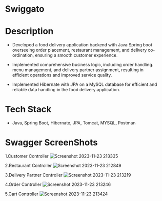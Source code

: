 # Swiggato

# Description 
- Developed a food delivery application backend with Java Spring boot overseeing order placement, restaurant management, and delivery co-ordination, ensuring a smooth customer experience.

- Implemented comprehensive business logic, including order handling. menu management, and delivery partner assignment, resulting in efficient operations and improved service quality.

- Implemented Hibernate with JPA on a MySQL database for efficient and reliable data handling in the food delivery application.

# Tech Stack
- Java, Spring Boot, Hibernate, JPA, Tomcat, MYSQL, Postman

# Swagger ScreenShots
1.Customer Controller
![Screenshot 2023-11-23 213335](https://github.com/Prasad750/Swiggato/assets/138876806/e960c8f2-4ccc-4236-a4b0-294618ea7659)

2.Restaurant Controller
![Screenshot 2023-11-23 212849](https://github.com/Prasad750/Swiggato/assets/138876806/a500fb63-ebb0-45f2-9da0-5934cb7374a2)

3.Delivery Partner Controller
![Screenshot 2023-11-23 213219](https://github.com/Prasad750/Swiggato/assets/138876806/df322978-a8ee-4bff-8cf8-13b67fb096aa)

4.Order Controller
![Screenshot 2023-11-23 213246](https://github.com/Prasad750/Swiggato/assets/138876806/c830759b-6050-46cd-97d7-5e7435e7f673)

5.Cart Controller
![Screenshot 2023-11-23 213424](https://github.com/Prasad750/Swiggato/assets/138876806/6ab5cefb-1830-4090-a51f-3a37caa08f19)








 
